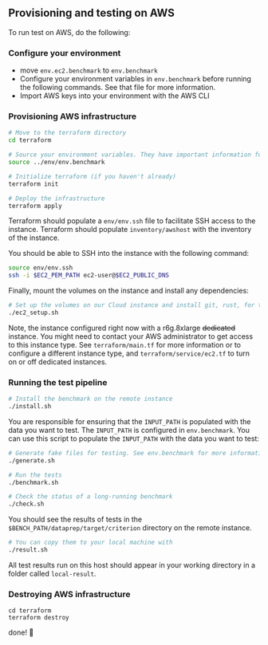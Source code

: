 
## Provisioning and testing on AWS
To run test on AWS, do the following:
### Configure your environment
- move `env.ec2.benchmark` to `env.benchmark`
- Configure your environment variables in `env.benchmark` before running the following commands. See that file for more information.
- Import AWS keys into your environment with the AWS CLI
### Provisioning AWS infrastructure
```bash
# Move to the terraform directory
cd terraform
```
```bash
# Source your environment variables. They have important information for terraform.
source ../env/env.benchmark
```
```bash
# Initialize terraform (if you haven't already)
terraform init
```
```bash
# Deploy the infrastructure
terraform apply
```

Terraform should populate a `env/env.ssh` file to facilitate SSH access to the instance.
Terraform should populate `inventory/awshost` with the inventory of the instance.

You should be able to SSH into the instance with the following command:
```bash
source env/env.ssh
ssh -i $EC2_PEM_PATH ec2-user@$EC2_PUBLIC_DNS
```

Finally, mount the volumes on the instance and install any dependencies:

```bash
# Set up the volumes on our Cloud instance and install git, rust, for the ec2-user
./ec2_setup.sh
```

Note, the instance configured right now with a r6g.8xlarge ~~dedicated~~ instance.
You might need to contact your AWS administrator to get access to this instance type.
See `terraform/main.tf` for more information or to configure a different instance type, and
`terraform/service/ec2.tf` to turn on or off dedicated instances.

### Running the test pipeline
```bash
# Install the benchmark on the remote instance 
./install.sh
```
You are responsible for ensuring that the `INPUT_PATH` is populated with the data you want to test. The `INPUT_PATH` is configured in `env.benchmark`.
You can use this script to populate the `INPUT_PATH` with the data you want to test:
```bash
# Generate fake files for testing. See env.benchmark for more information.
./generate.sh
```
```bash
# Run the tests
./benchmark.sh
```
```bash
# Check the status of a long-running benchmark
./check.sh
```

You should see the results of tests in the `$BENCH_PATH/dataprep/target/criterion` directory on the remote instance.
```bash
# You can copy them to your local machine with
./result.sh
```
All test results run on this host should appear in your working directory in a folder called `local-result`.

### Destroying AWS infrastructure
```
cd terraform
terraform destroy
```
done! :tada: 
